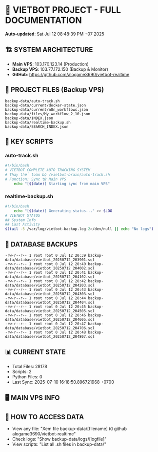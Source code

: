# 🤖 VIETBOT PROJECT - FULL DOCUMENTATION
**Auto-updated**: Sat Jul 12 08:48:39 PM +07 2025

## 🏗️ SYSTEM ARCHITECTURE
- **Main VPS**: 103.170.123.14 (Production)
- **Backup VPS**: 103.77.172.150 (Backup & Monitor)
- **GitHub**: https://github.com/alogame3690/vietbot-realtime

## 📁 PROJECT FILES (Backup VPS)
```
backup-data/auto-track.sh
backup-data/current/docker-state.json
backup-data/current/n8n_workflows.json
backup-data/files/My_workflow_2_10.json
backup-data/INDEX.json
backup-data/realtime-backup.sh
backup-data/SEARCH_INDEX.json
```

## 🔧 KEY SCRIPTS
### auto-track.sh
```bash
#!/bin/bash
# VIETBOT COMPLETE AUTO TRACKING SYSTEM
# Thay thế toàn bộ /vietbot-brain/auto-track.sh
# Function: Sync từ Main VPS
    echo "[$(date)] Starting sync from main VPS"
```
### realtime-backup.sh
```bash
#!/bin/bash
    echo "[$(date)] Generating status..." >> $LOG
# VIETBOT STATUS
## System Info
## Last Activity
$(tail -5 /var/log/vietbot-backup.log 2>/dev/null || echo "No logs")
```

## 💾 DATABASE BACKUPS
```
-rw-r--r-- 1 root root 0 Jul 12 20:39 backup-data/database/vietbot_20250712_203901.sql
-rw-r--r-- 1 root root 0 Jul 12 20:40 backup-data/database/vietbot_20250712_204002.sql
-rw-r--r-- 1 root root 0 Jul 12 20:41 backup-data/database/vietbot_20250712_204102.sql
-rw-r--r-- 1 root root 0 Jul 12 20:42 backup-data/database/vietbot_20250712_204203.sql
-rw-r--r-- 1 root root 0 Jul 12 20:43 backup-data/database/vietbot_20250712_204303.sql
-rw-r--r-- 1 root root 0 Jul 12 20:44 backup-data/database/vietbot_20250712_204404.sql
-rw-r--r-- 1 root root 0 Jul 12 20:45 backup-data/database/vietbot_20250712_204505.sql
-rw-r--r-- 1 root root 0 Jul 12 20:46 backup-data/database/vietbot_20250712_204605.sql
-rw-r--r-- 1 root root 0 Jul 12 20:47 backup-data/database/vietbot_20250712_204706.sql
-rw-r--r-- 1 root root 0 Jul 12 20:48 backup-data/database/vietbot_20250712_204807.sql
```

## 📊 CURRENT STATE
- Total Files: 28178
- Scripts: 2
- Python Files: 0
- Last Sync: 2025-07-10 16:18:50.896721968 +0700

## 🖥️ MAIN VPS INFO


## 🚨 HOW TO ACCESS DATA
- View any file: "Xem file backup-data/[filename] từ github alogame3690/vietbot-realtime"
- Check logs: "Show backup-data/logs/[logfile]"
- View scripts: "List all .sh files in backup-data/"

